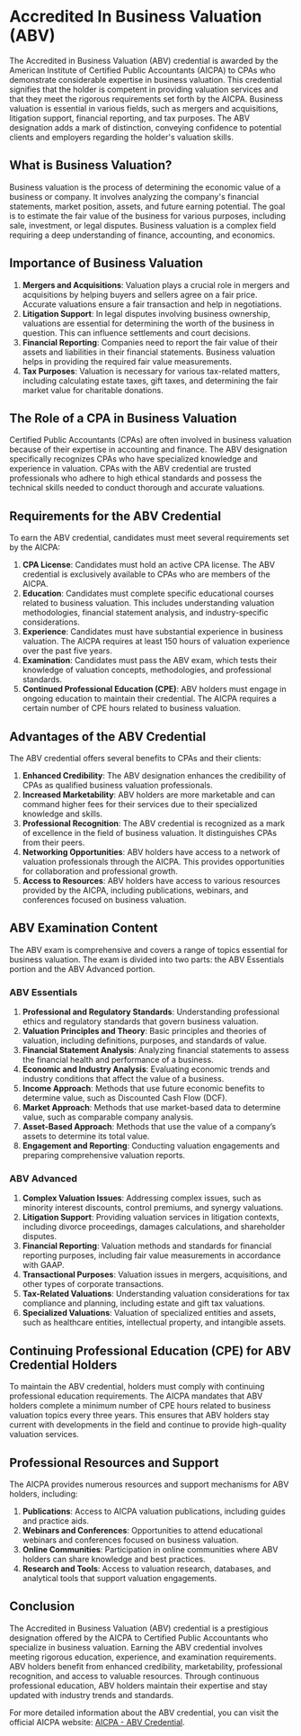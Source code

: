 # Accredited In Business Valuation (ABV)

The Accredited in Business Valuation (ABV) credential is awarded by the American Institute of Certified Public Accountants (AICPA) to CPAs who demonstrate considerable expertise in business valuation. This credential signifies that the holder is competent in providing valuation services and that they meet the rigorous requirements set forth by the AICPA. Business valuation is essential in various fields, such as mergers and acquisitions, litigation support, financial reporting, and tax purposes. The ABV designation adds a mark of distinction, conveying confidence to potential clients and employers regarding the holder's valuation skills.

## What is Business Valuation?

Business valuation is the process of determining the economic value of a business or company. It involves analyzing the company's financial statements, market position, assets, and future earning potential. The goal is to estimate the fair value of the business for various purposes, including sale, investment, or legal disputes. Business valuation is a complex field requiring a deep understanding of finance, accounting, and economics.

## Importance of Business Valuation

1. **Mergers and Acquisitions**: Valuation plays a crucial role in mergers and acquisitions by helping buyers and sellers agree on a fair price. Accurate valuations ensure a fair transaction and help in negotiations.
2. **Litigation Support**: In legal disputes involving business ownership, valuations are essential for determining the worth of the business in question. This can influence settlements and court decisions.
3. **Financial Reporting**: Companies need to report the fair value of their assets and liabilities in their financial statements. Business valuation helps in providing the required fair value measurements.
4. **Tax Purposes**: Valuation is necessary for various tax-related matters, including calculating estate taxes, gift taxes, and determining the fair market value for charitable donations.

## The Role of a CPA in Business Valuation

Certified Public Accountants (CPAs) are often involved in business valuation because of their expertise in accounting and finance. The ABV designation specifically recognizes CPAs who have specialized knowledge and experience in valuation. CPAs with the ABV credential are trusted professionals who adhere to high ethical standards and possess the technical skills needed to conduct thorough and accurate valuations.

## Requirements for the ABV Credential

To earn the ABV credential, candidates must meet several requirements set by the AICPA:

1. **CPA License**: Candidates must hold an active CPA license. The ABV credential is exclusively available to CPAs who are members of the AICPA.
2. **Education**: Candidates must complete specific educational courses related to business valuation. This includes understanding valuation methodologies, financial statement analysis, and industry-specific considerations.
3. **Experience**: Candidates must have substantial experience in business valuation. The AICPA requires at least 150 hours of valuation experience over the past five years.
4. **Examination**: Candidates must pass the ABV exam, which tests their knowledge of valuation concepts, methodologies, and professional standards.
5. **Continued Professional Education (CPE)**: ABV holders must engage in ongoing education to maintain their credential. The AICPA requires a certain number of CPE hours related to business valuation.

## Advantages of the ABV Credential

The ABV credential offers several benefits to CPAs and their clients:

1. **Enhanced Credibility**: The ABV designation enhances the credibility of CPAs as qualified business valuation professionals.
2. **Increased Marketability**: ABV holders are more marketable and can command higher fees for their services due to their specialized knowledge and skills.
3. **Professional Recognition**: The ABV credential is recognized as a mark of excellence in the field of business valuation. It distinguishes CPAs from their peers.
4. **Networking Opportunities**: ABV holders have access to a network of valuation professionals through the AICPA. This provides opportunities for collaboration and professional growth.
5. **Access to Resources**: ABV holders have access to various resources provided by the AICPA, including publications, webinars, and conferences focused on business valuation.

## ABV Examination Content

The ABV exam is comprehensive and covers a range of topics essential for business valuation. The exam is divided into two parts: the ABV Essentials portion and the ABV Advanced portion.

### ABV Essentials

1. **Professional and Regulatory Standards**: Understanding professional ethics and regulatory standards that govern business valuation.
2. **Valuation Principles and Theory**: Basic principles and theories of valuation, including definitions, purposes, and standards of value.
3. **Financial Statement Analysis**: Analyzing financial statements to assess the financial health and performance of a business.
4. **Economic and Industry Analysis**: Evaluating economic trends and industry conditions that affect the value of a business.
5. **Income Approach**: Methods that use future economic benefits to determine value, such as Discounted Cash Flow (DCF).
6. **Market Approach**: Methods that use market-based data to determine value, such as comparable company analysis.
7. **Asset-Based Approach**: Methods that use the value of a company’s assets to determine its total value.
8. **Engagement and Reporting**: Conducting valuation engagements and preparing comprehensive valuation reports.

### ABV Advanced

1. **Complex Valuation Issues**: Addressing complex issues, such as minority interest discounts, control premiums, and synergy valuations.
2. **Litigation Support**: Providing valuation services in litigation contexts, including divorce proceedings, damages calculations, and shareholder disputes.
3. **Financial Reporting**: Valuation methods and standards for financial reporting purposes, including fair value measurements in accordance with GAAP.
4. **Transactional Purposes**: Valuation issues in mergers, acquisitions, and other types of corporate transactions.
5. **Tax-Related Valuations**: Understanding valuation considerations for tax compliance and planning, including estate and gift tax valuations.
6. **Specialized Valuations**: Valuation of specialized entities and assets, such as healthcare entities, intellectual property, and intangible assets.

## Continuing Professional Education (CPE) for ABV Credential Holders

To maintain the ABV credential, holders must comply with continuing professional education requirements. The AICPA mandates that ABV holders complete a minimum number of CPE hours related to business valuation topics every three years. This ensures that ABV holders stay current with developments in the field and continue to provide high-quality valuation services.

## Professional Resources and Support

The AICPA provides numerous resources and support mechanisms for ABV holders, including:

1. **Publications**: Access to AICPA valuation publications, including guides and practice aids.
2. **Webinars and Conferences**: Opportunities to attend educational webinars and conferences focused on business valuation.
3. **Online Communities**: Participation in online communities where ABV holders can share knowledge and best practices.
4. **Research and Tools**: Access to valuation research, databases, and analytical tools that support valuation engagements.

## Conclusion

The Accredited in Business Valuation (ABV) credential is a prestigious designation offered by the AICPA to Certified Public Accountants who specialize in business valuation. Earning the ABV credential involves meeting rigorous education, experience, and examination requirements. ABV holders benefit from enhanced credibility, marketability, professional recognition, and access to valuable resources. Through continuous professional education, ABV holders maintain their expertise and stay updated with industry trends and standards.

For more detailed information about the ABV credential, you can visit the official AICPA website: [AICPA - ABV Credential](https://www.aicpa.org/membership/join/credentials/abv-credential.html).